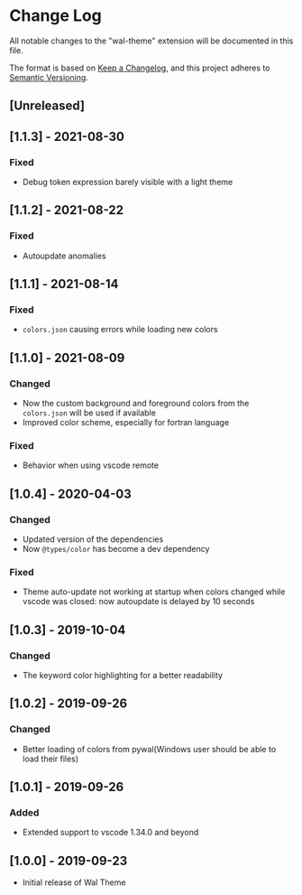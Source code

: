 # Change Log

All notable changes to the "wal-theme" extension will be documented in this file.

The format is based on [Keep a Changelog](https://keepachangelog.com/en/1.0.0/),
and this project adheres to [Semantic Versioning](https://semver.org/spec/v2.0.0.html).

## [Unreleased]

## [1.1.3] - 2021-08-30

### Fixed

- Debug token expression barely visible with a light theme

## [1.1.2] - 2021-08-22

### Fixed

- Autoupdate anomalies

## [1.1.1] - 2021-08-14

### Fixed

- `colors.json` causing errors while loading new colors

## [1.1.0] - 2021-08-09

### Changed

- Now the custom background and foreground colors from the `colors.json` will be used if available
- Improved color scheme, especially for fortran language

### Fixed

- Behavior when using vscode remote

## [1.0.4] - 2020-04-03

### Changed

- Updated version of the dependencies
- Now `@types/color` has become a dev dependency

### Fixed

- Theme auto-update not working at startup when colors changed while vscode was closed: now autoupdate is delayed by 10 seconds

## [1.0.3] - 2019-10-04

### Changed

- The keyword color highlighting for a better readability

## [1.0.2] - 2019-09-26

### Changed

- Better loading of colors from pywal(Windows user should be able to load their files)

## [1.0.1] - 2019-09-26

### Added

- Extended support to vscode 1.34.0 and beyond

## [1.0.0] - 2019-09-23

- Initial release of Wal Theme
